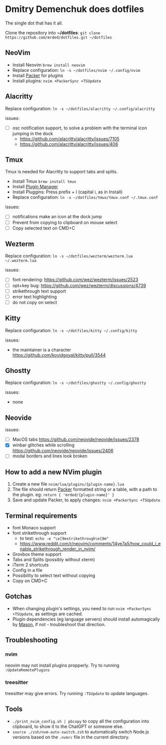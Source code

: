# Dmitry Demenchuk does dotfiles

The single dot that has it all.

Clone the repository into **~/dotfiles**: `git clone https://github.com/mrded/dotfiles.git ~/dotfiles`

## NeoVim
- Install Neovim `brew install neovim`
- Replace configuration: `ln -s ~/dotfiles/nvim ~/.config/nvim`
- Install [Packer](https://github.com/wbthomason/packer.nvim) for plugins
- Install plugins: `nvim +PackerSync +TSUpdate`

## Alacritty
Replace configuration: `ln -s ~/dotfiles/alacritty ~/.config/alacritty`

issues:
- [ ] osc notification support, to solve a problem with the terminal icon jumping in the dock
    - https://github.com/alacritty/alacritty/issues/7105
    - https://github.com/alacritty/alacritty/issues/406

## Tmux
Tmux is needed for Alacritty to support tabs and splits.

- Install Tmux `brew install tmux`
- Install [Plugin Manager](https://github.com/tmux-plugins/tpm)
- Install Pluggins: Press prefix + I (capital i, as in Install) 
- Replace configuration: `ln -s ~/dotfiles/tmux/tmux.conf ~/.tmux.conf`

issues:
- [ ] notifications make an icon at the dock jump
- [ ] Prevent from copying to clipboard on mouse select
- [ ] Copy selected text on CMD+C

## Wezterm
Replace configuration: `ln -s ~/dotfiles/wezterm/wezterm.lua ~/.wezterm.lua`

issues:
- [ ] font rendering: https://github.com/wez/wezterm/issues/2523
- [ ] opt+key bug: https://github.com/wez/wezterm/discussions/4739
- [ ] strikethrough text support
- [ ] error text highlighting 
- [ ] do not copy on select

## Kitty
Replace configuration: `ln -s ~/dotfiles/kitty ~/.config/kitty`

issues:
- the maintainer is a character https://github.com/kovidgoyal/kitty/pull/3544

## Ghostty
Replace configuration: `ln -s ~/dotfiles/ghostty ~/.config/ghostty`

issues:
- none

## Neovide
issues:
- [ ] MacOS tabs https://github.com/neovide/neovide/issues/2378
- [X] winbar glitches while scrolling https://github.com/neovide/neovide/issues/2406
- [ ] modal borders and lines look broken

## How to add a new NVim plugin
1. Create a new file `nvim/lua/plugins/{plugin-name}.lua`
2. The file should return [Packer](https://github.com/wbthomason/packer.nvim) formatted string or a table, with a path to the plugin. eg: `return { 'mrded/{plugin-name}' }` 
3. Save and update Packer, to apply changes: `nvim +PackerSync +TSUpdate`

## Terminal requirements
- font Monaco support
- font strikethrough support
    - to test: `echo -e "\e[9mstrikethrough\e[0m"`
    - https://www.reddit.com/r/neovim/comments/14ye7a5/how_could_i_enable_strikethrough_render_in_nvim/
- Grovbox theme support
- Tabs and Splits (possibly without xterm)
- iTerm 2 shortcuts 
- Config in a file
- Possibility to select text without copying
- Copy on CMD+C

## Gotchas
- When changing plugin's settings, you need to run `nvim +PackerSync +TSUpdate`, as settings are cached.
- Plugin dependencies (eg language servers) should install automagically by [Mason](https://github.com/williamboman/mason.nvim), if not - troubleshoot that direction.

## Troubleshooting

### nvim
neovim may not install plugins propperly. Try to running `:UpdateRemotePlugins`

### treesitter
treesitter may give errors. Try running `:TSUpdate` to update languages.

## Tools
- `./print_nvim_config.sh | pbcopy` to copy all the configuration into clipboard, to show it to the ChatGPT or someone else.
- `source ./zsh/nvm-auto-switch.zsh` to automatically switch Node.js versions based on the `.nvmrc` file in the current directory.

